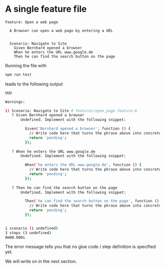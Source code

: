 # A single feature file

```gherkin
Feature: Open a web page

  A Browser can open a web page by entering a URL


  Scenario: Navigate to Site
    Given Bernhard opened a browser
    When he enters the URL www.google.de
    Then he can find the search button on the page
```


Running the file with 

```bash
npm run test
```

leads to the following output

```bash
UUU

Warnings:

1) Scenario: Navigate to Site # features/open_page.feature:6
   ? Given Bernhard opened a browser
       Undefined. Implement with the following snippet:

         Given('Bernhard opened a browser', function () {
           // Write code here that turns the phrase above into concrete actions
           return 'pending';
         });
       
   ? When he enters the URL www.google.de
       Undefined. Implement with the following snippet:

         When('he enters the URL www.google.de', function () {
           // Write code here that turns the phrase above into concrete actions
           return 'pending';
         });
       
   ? Then he can find the search button on the page
       Undefined. Implement with the following snippet:

         Then('he can find the search button on the page', function () {
           // Write code here that turns the phrase above into concrete actions
           return 'pending';
         });
       

1 scenario (1 undefined)
3 steps (3 undefined)
0m00.000s

```

The error message tells you that no glue code / step definition is specified yet.

We will write on in the next section.